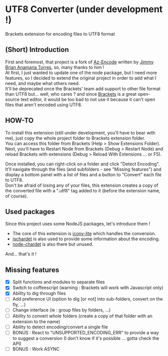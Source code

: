 UTF8 Converter (under development !)
=========

Brackets extension for encoding files to UTF8 format

(Short) Introduction
-----------------
First and foremost, that project is a fork of [Az-Encode](https://github.com/Azakur4/Az-Encode) written by [Jimmy Brian Anamaria Torres](https://github.com/Azakur4), so, many thanks to him !  
At first, I just wanted to update one of the node package, but I need more features, so I decided to extend the original project in order to add what I need, and maybe what others need.  
It'll be deprecated once the Brackets' team add support to other file format than UTF8 but... well, who cares ? and since [Brackets](https://github.com/adobe/brackets) is a great open-source text editor, it would be too bad to not use it because it can't open files that aren't encoded using UTF8.

HOW-TO
------------------
To install this extension (still under development, you'll have to bear with me), just copy the whole project folder to Brackets extension folder.  
You can access this folder from Brackets (Help > Show Extensions Folder).  
Next, you'll have to Restart Node from Brackets (Debug > Restart Node) and reload Brackets with extensions (Debug > Reload With Extensions ... or F5).

Once installed, you can right-click on a folder and click "Detect Encoding".  
It'll navigate through the files (and subfolders - see "Missing features") and display a bottom panel with a list of files and a button to "Convert" each file to UTF8.  
Don't be afraid of losing any of your files, this extension creates a copy of the converted file with a ".utf8" tag added to it (before the extension name, of course).

Used packages
--------------------
Since this project uses some NodeJS packages, let's introduce them !
- The core of this extension is [iconv-lite](https://github.com/ashtuchkin/iconv-lite) which handles the conversion.
- [jschardet](https://github.com/aadsm/jschardet) is also used to provide some information about the encoding.
- [node-chardet](https://github.com/runk/node-chardet) is also there but unused.  

And... that's it !

Missing features
---------------
- [x] Split functions and modules to separate files
- [x] Switch to coffeescript (warning : Brackets will work with Javascript only)
- [x] Ability to dig through files
- [ ] Add preference UI (option to dig [or not] into sub-folders, convert on the fly, ...)
- [ ] Change interface (ie : group files by folders, ...)
- [ ] Ability to convert whole folders (create a copy of that folder with an extension to the name)
- [ ] Ability to detect encoding/convert a single file
- [ ] BONUS : React to "UNSUPPORTED_ENCODING_ERR" to provide a way to suggest a conversion (I don't know if it's possible ... gotta check the API)
- [ ] BONUS : Work ASYNC 
